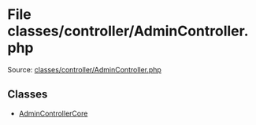 File classes/controller/AdminController.php
=========

Source: [classes/controller/AdminController.php](https://github.com/PrestaShop/PrestaShop/blob/1.5.4.1/classes/controller/AdminController.php)


Classes
-------

* [AdminControllerCore](class.AdminControllerCore.md)

